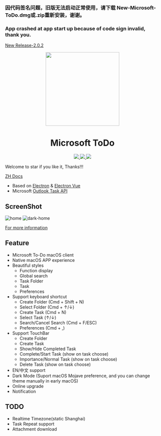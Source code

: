 ### 因代码签名问题，旧版无法启动正常使用，请下载 New-Microsoft-ToDo.dmg或.zip重新安装，谢谢。
### App crashed at app start up because of code sign invalid, thank you.

[New Release-2.0.2](https://github.com/woolson/microsoft-todo-mac/releases/tag/v2.0.2)

<div align="center">
  <a src="https://woolson.github.io/microsoft-todo-for-mac/" target="_blank">
    <img src="https://user-images.githubusercontent.com/27878293/58305716-ac3ec880-7e2b-11e9-8ea3-8ad2b6f5032a.png" width="240" />
  </a>
</div>

<h1 align="center">Microsoft ToDo</h1>

<div align="center">
<a href="https://woolson.github.io/npmer-page/">
<img src="https://woolson.gitee.io/npmer-badge/dark%20mode-555555-supported-44cc11-gear-ffffff-square-flat-plain.svg" />
<img src="https://woolson.gitee.io/npmer-badge/touchbar-555555-supported-46bc99-check-ffffff-square-flat-plain.svg" />
<img src="https://woolson.gitee.io/npmer-badge/version-555555-2.0.2-7289da-square-flat-plain.svg" />
</a>
</div>

Welcome to star if you like it, Thanks!!!

[ZH Docs](/README_ZH.md)

- Based on [Electron](https://electronjs.org/) & [Electron Vue](https://simulatedgreg.gitbooks.io/electron-vue/)
- Microsoft [Outlook Task API](https://docs.microsoft.com/en-us/previous-versions/office/office-365-api/api/version-2.0/task-rest-operations)

## ScreenShot

![home](./website/src/assets/etc-10.png)
![dark-home](./website/src/assets/etc-08.png)

[For more information](https://woolson.github.io/microsoft-todo-mac/)

## Feature

- Microsoft To-Do macOS client
- Native macOS APP experience
- Beautiful styles
  - Function display
  - Global search
  - Task Folder
  - Task
  - Preferences
- Support keyboard shortcut
  - Create Folder (Cmd + Shift + N)
  - Select Folder (Cmd + ↑/↓)
  - Create Task (Cmd + N)
  - Select Task (↑/↓)
  - Search/Cancel Search (Cmd + F/ESC)
  - Preferences (Cmd + ,)
- Support TouchBar
  - Create Folder
  - Create Task
  - Show/Hide Completed Task
  - Complete/Start Task (show on task choose)
  - Importance/Normal Task (show on task choose)
  - Delete Task (show on task choose)
- EN/中文 support
- Dark Mode (Suport macOS Mojave preference, and you can change theme manually in early macOS)
- Online upgrade
- Notification

## TODO

- Realtime Timezone(static Shanghai)
- Task Repeat support
- Attachment download
